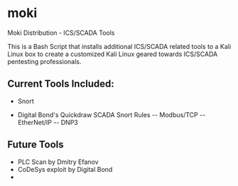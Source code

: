 moki
====

Moki Distribution - ICS/SCADA Tools 

This is a Bash Script that installs additional ICS/SCADA related tools to a Kali Linux box to create a customized Kali Linux geared towards ICS/SCADA pentesting professionals. 

Current Tools Included:
----------------------
  - Snort
  
  - Digital Bond's Quickdraw SCADA Snort Rules
  -- Modbus/TCP
  -- EtherNet/IP
  -- DNP3
  

Future Tools
------------
  - PLC Scan by Dmitry Efanov
  - CoDeSys exploit by Digital Bond
  - 

